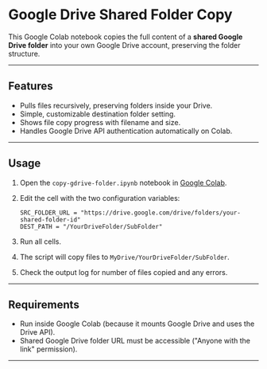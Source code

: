 # Google Drive Shared Folder Copy

This Google Colab notebook copies the full content of a **shared Google Drive folder** into your own Google Drive account, preserving the folder structure.

---

## Features

- Pulls files recursively, preserving folders inside your Drive.
- Simple, customizable destination folder setting.
- Shows file copy progress with filename and size.
- Handles Google Drive API authentication automatically on Colab.

---

## Usage

1. Open the `copy-gdrive-folder.ipynb` notebook in [Google Colab](https://colab.research.google.com).
2. Edit the cell with the two configuration variables:

    ```
    SRC_FOLDER_URL = "https://drive.google.com/drive/folders/your-shared-folder-id"
    DEST_PATH = "/YourDriveFolder/SubFolder"
    ```

3. Run all cells.  
4. The script will copy files to `MyDrive/YourDriveFolder/SubFolder`.  
5. Check the output log for number of files copied and any errors.

---

## Requirements

- Run inside Google Colab (because it mounts Google Drive and uses the Drive API).  
- Shared Google Drive folder URL must be accessible ("Anyone with the link" permission).

---

